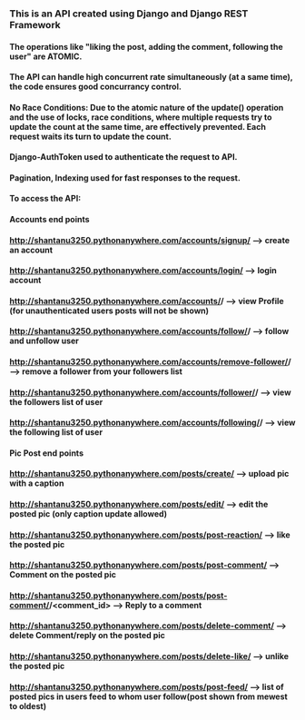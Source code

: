 ### This is an API created using Django and Django REST Framework
#### The operations like "liking the post, adding the comment, following the user" are ATOMIC.
#### The API can handle high concurrent rate simultaneously (at a same time), the code ensures good concurrancy control.
#### No Race Conditions: Due to the atomic nature of the update() operation and the use of locks, race conditions, where multiple requests try to update the count at the same time, are effectively prevented. Each request waits its turn to update the count.
#### Django-AuthToken used to authenticate the request to API.
#### Pagination, Indexing used for fast responses to the request.


#### To access the API: 
#### Accounts end points
#### http://shantanu3250.pythonanywhere.com/accounts/signup/                             --> create an account
#### http://shantanu3250.pythonanywhere.com/accounts/login/                              --> login account
#### http://shantanu3250.pythonanywhere.com/accounts/<email>/                            --> view Profile (for unauthenticated users posts will not be shown)
#### http://shantanu3250.pythonanywhere.com/accounts/follow/<id of user>/                --> follow and unfollow user
#### http://shantanu3250.pythonanywhere.com/accounts/remove-follower/<id of user>/       --> remove a follower from your followers list
#### http://shantanu3250.pythonanywhere.com/accounts/follower/<email>/                   --> view the followers list of user
#### http://shantanu3250.pythonanywhere.com/accounts/following/<email>/                  --> view the following list of user

#### Pic Post end points                                                                
#### http://shantanu3250.pythonanywhere.com/posts/create/                                --> upload pic with a caption
#### http://shantanu3250.pythonanywhere.com/posts/edit/<id of post>                      --> edit the posted pic (only caption update allowed)
#### http://shantanu3250.pythonanywhere.com/posts/post-reaction/<id of post>             --> like the posted pic
#### http://shantanu3250.pythonanywhere.com/posts/post-comment/<id of post>              --> Comment on the posted pic
#### http://shantanu3250.pythonanywhere.com/posts/post-comment/<id of post>/<comment_id> --> Reply to a comment
#### http://shantanu3250.pythonanywhere.com/posts/delete-comment/<id of post>            --> delete Comment/reply on the posted pic
#### http://shantanu3250.pythonanywhere.com/posts/delete-like/<id of post>               --> unlike the posted pic
#### http://shantanu3250.pythonanywhere.com/posts/post-feed/                             --> list of posted pics in users feed to whom user follow(post shown from mewest to oldest)





